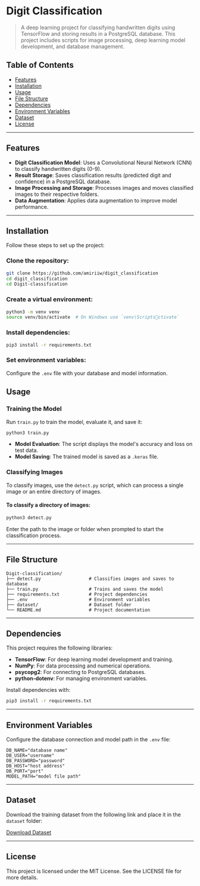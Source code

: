 # Digit Classification

> A deep learning project for classifying handwritten digits using TensorFlow and storing results in a PostgreSQL database. This project includes scripts for image processing, deep learning model development, and database management.

## Table of Contents

- [Features](#features)
- [Installation](#installation)
- [Usage](#usage)
- [File Structure](#file-structure)
- [Dependencies](#dependencies)
- [Environment Variables](#environment-variables)
- [Dataset](#dataset)
- [License](#license)

---

## Features

- **Digit Classification Model**: Uses a Convolutional Neural Network (CNN) to classify handwritten digits (0-9).
- **Result Storage**: Saves classification results (predicted digit and confidence) in a PostgreSQL database.
- **Image Processing and Storage**: Processes images and moves classified images to their respective folders.
- **Data Augmentation**: Applies data augmentation to improve model performance.

---

## Installation

Follow these steps to set up the project:

### Clone the repository:

```bash
git clone https://github.com/amiriiw/digit_classification
cd digit_classification
cd Digit-classification
```

### Create a virtual environment:

```bash
python3 -m venv venv
source venv/bin/activate  # On Windows use `venv\Scriptsctivate`
```

### Install dependencies:

```bash
pip3 install -r requirements.txt
```

### Set environment variables:

Configure the `.env` file with your database and model information.

## Usage

### Training the Model

Run `train.py` to train the model, evaluate it, and save it:

```bash
python3 train.py
```

- **Model Evaluation**: The script displays the model's accuracy and loss on test data.
- **Model Saving**: The trained model is saved as a `.keras` file.

### Classifying Images

To classify images, use the `detect.py` script, which can process a single image or an entire directory of images.

#### To classify a directory of images:

```bash
python3 detect.py
```

Enter the path to the image or folder when prompted to start the classification process.

---

## File Structure

```
Digit-classification/
├── detect.py                  # Classifies images and saves to database
├── train.py                   # Trains and saves the model
├── requirements.txt           # Project dependencies
├── .env                       # Environment variables
├── dataset/                   # Dataset folder
└── README.md                  # Project documentation
```

---

## Dependencies

This project requires the following libraries:

- **TensorFlow**: For deep learning model development and training.
- **NumPy**: For data processing and numerical operations.
- **psycopg2**: For connecting to PostgreSQL databases.
- **python-dotenv**: For managing environment variables.

Install dependencies with:

```bash
pip3 install -r requirements.txt
```

---

## Environment Variables

Configure the database connection and model path in the `.env` file:

```
DB_NAME="database name"
DB_USER="username"
DB_PASSWORD="password"
DB_HOST="host address"
DB_PORT="port"
MODEL_PATH="model file path"
```

---

## Dataset

Download the training dataset from the following link and place it in the `dataset` folder:

[Download Dataset](https://drive.google.com/file/d/1-172cX2BuWR_zxNXYp9LfC0GVl-An79l/view?usp=drive_link)

---

## License

This project is licensed under the MIT License. See the LICENSE file for more details.
